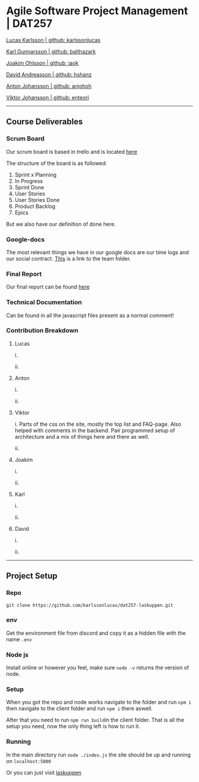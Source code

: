 # Agile Software Project Management | DAT257
[Lucas Karlsson | github: karlssonlucas](https://github.com/KarlssonLucas)

[Karl Gunnarsson | github: balthazark](https://github.com/Balthazark)

[Joakim Ohlsson | github: jaok](https://github.com/JaoK)

[David Andreasson | github: hshanz](https://github.com/hshanz)

[Anton Johansson | github: anjohoh](https://github.com/anjohoh)

[Viktor Johansson | github: enteori](https://github.com/EnTeori)

- - - -

## Course Deliverables
### Scrum Board
Our scrum board is based in trello and is located [here](https://trello.com/b/Kdz3BXNU/dat257-scrum)

The structure of the board is as followed:
  1. Sprint x Planning
  2. In Progress
  3. Sprint Done
  4. User Stories
  5. User Stories Done
  6. Product Backlog
  7. Epics

But we also have our definition of done here.

### Google-docs
The most relevant things we have in our google docs are our time logs and our social contract. [This](https://drive.google.com/drive/folders/1008sJI5Wnr-Zti_D7nwAibry_rtSnE1j) is a link to the team folder.

### Final Report
Our final report can be found [here]()

### Technical Documentation
Can be found in all the javascript files present as a normal comment!

### Contribution Breakdown
  1. Lucas

     i.

     ii.
  2. Anton

     i.

     ii.
  3. Viktor

     i. Parts of the css on the site, mostly the top list and FAQ-page. Also helped with comments in the backend. Pair programmed setup of architecture and a mix of things here and there as well.

     ii. 
  4. Joakim

     i.

     ii.
  5. Karl

     i.

     ii.
  6. David

     i.

     ii.

- - - -
## Project Setup
### Repo
```git clone https://github.com/karlssonlucas/dat257-laskuppen.git```

### env
Get the environment file from discord and copy it as a hidden file with the name ```.env```

### Node js
Install online or however you feel, make sure ```node -v``` returns the version of node.
### Setup
When you got the repo and node works navigate to the folder and run ```npm i``` then navigate to the client folder
and run ```npm i``` there aswell.

After that you need to run ```npm run build```in the client folder. That is all the setup you need, now
the only thing left is how to run it.

### Running
In the main directory run ```node ./index.js``` the site should be up and running on ```localhost:5000```

Or you can just visit [laskuppen](https://laskuppen.herokuapp.com)
